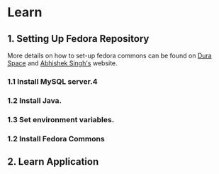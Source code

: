 # Learn
## 1. Setting Up Fedora Repository
More details on how to set-up fedora commons can be found on [Dura Space](https://wiki.duraspace.org/display/FEDORA38/Installation+and+Configuration) and [Abhishek Singh's](http://asingh.com.np/blog/fedora-commons-installation-and-configuration-guide/) website.

### 1.1 Install MySQL server.4
### 1.2 Install Java.
### 1.3 Set environment variables.
### 1.2 Install Fedora Commons

## 2. Learn Application
